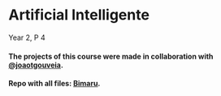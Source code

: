 # Artificial Intelligente

Year 2, P 4


#### The projects of this course were made in collaboration with [@joaotgouveia](https://github.com/joaotgouveia).

#### Repo with all files: [Bimaru](https://github.com/Rua-Gouveia-Alliance/Bimaru).
